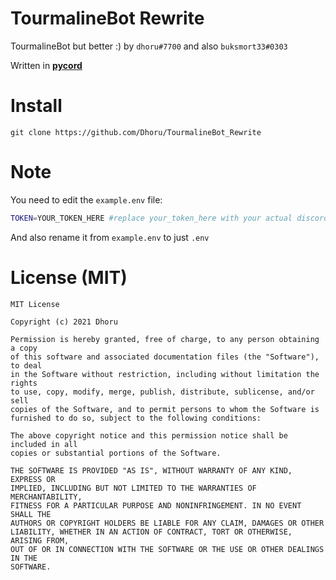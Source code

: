 # TourmalineBot Rewrite
TourmalineBot but better :)
by `dhoru#7700` and also `buksmort33#0303`

Written in [**pycord**](https://github.com/Pycord-Development/pycord)
# Install
```git
git clone https://github.com/Dhoru/TourmalineBot_Rewrite
```
# Note
You need to edit the `example.env` file:
```sh
TOKEN=YOUR_TOKEN_HERE #replace your_token_here with your actual discord token
```

And also rename it from `example.env` to just `.env`

# License (MIT)
```
MIT License

Copyright (c) 2021 Dhoru

Permission is hereby granted, free of charge, to any person obtaining a copy
of this software and associated documentation files (the "Software"), to deal
in the Software without restriction, including without limitation the rights
to use, copy, modify, merge, publish, distribute, sublicense, and/or sell
copies of the Software, and to permit persons to whom the Software is
furnished to do so, subject to the following conditions:

The above copyright notice and this permission notice shall be included in all
copies or substantial portions of the Software.

THE SOFTWARE IS PROVIDED "AS IS", WITHOUT WARRANTY OF ANY KIND, EXPRESS OR
IMPLIED, INCLUDING BUT NOT LIMITED TO THE WARRANTIES OF MERCHANTABILITY,
FITNESS FOR A PARTICULAR PURPOSE AND NONINFRINGEMENT. IN NO EVENT SHALL THE
AUTHORS OR COPYRIGHT HOLDERS BE LIABLE FOR ANY CLAIM, DAMAGES OR OTHER
LIABILITY, WHETHER IN AN ACTION OF CONTRACT, TORT OR OTHERWISE, ARISING FROM,
OUT OF OR IN CONNECTION WITH THE SOFTWARE OR THE USE OR OTHER DEALINGS IN THE
SOFTWARE.
```
